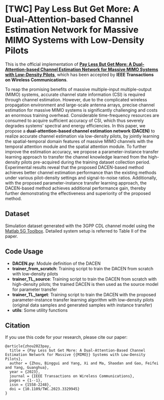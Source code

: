 # [TWC] Pay Less But Get More: A Dual-Attention-based Channel Estimation Network for Massive MIMO Systems with Low-Density Pilots
This is the official implementation of **[Pay Less But Get More: A Dual-Attention-based Channel Estimation Network for Massive MIMO Systems with Low-Density Pilots](https://ieeexplore.ieee.org/document/10315065)**, which has been accepted by **IEEE Transactions on Wireless Communications**.

To reap the promising benefits of massive multiple-input multiple-output (MIMO) systems, accurate channel state information (CSI) is required through channel estimation. However, due to the complicated wireless propagation environment and large-scale antenna arrays, precise channel estimation for massive MIMO systems is significantly challenging and costs an enormous training overhead. Considerable time-frequency resources are consumed to acquire sufficient accuracy of CSI, which thus severely degrades systems' spectral and energy efficiencies. In this paper, we propose a **dual-attention-based channel estimation network (DACEN)** to realize accurate channel estimation via low-density pilots, by jointly learning the spatial-temporal domain features of massive MIMO channels with the temporal attention module and the spatial attention module. To further improve the estimation accuracy, we propose a parameter-instance transfer learning approach to transfer the channel knowledge learned from the high-density pilots pre-acquired during the training dataset collection period. Experimental results reveal that the proposed DACEN-based method achieves better channel estimation performance than the existing methods under various pilot-density settings and signal-to-noise ratios. Additionally, with the proposed parameter-instance transfer learning approach, the DACEN-based method achieves additional performance gain, thereby further demonstrating the effectiveness and superiority of the proposed method.

## Dataset

Simulation dataset generated with the 3GPP CDL channel model using the [Matlab 5G Toolbox](https://ww2.mathworks.cn/en/products/5g.html). Detailed system setup is referred to Table II of the paper.

## Code Usage

- **DACEN.py**: Module definition of the DACEN
- **trainer_from_scratch**: Training script to train the DACEN from scratch with low-density pilots
- **trainer_TL_source**: Training script to train the DACEN from scratch with high-density pilots; the trained DACEN is then used as the source model for parameter transfer
- **trainer_TL_target**: Training script to train the DACEN with the proposed parameter-instance transfer learning algorithm with low-density pilots (original data samples and generated samples with instance transfer)
- **utils**: Some utility functions

## Citation
If you use this code for your research, please cite our paper:
```
@article{zhou2023pay,
  title = {Pay Less but Get More: A Dual-Attention-Based Channel Estimation Network for Massive {{MIMO}} Systems with Low-Density Pilots},
  author = {Zhou, Binggui and Yang, Xi and Ma, Shaodan and Gao, Feifei and Yang, Guanghua},
  year = {2023},
  journal = {IEEE Transactions on Wireless Communications},
  pages = {1--1},
  issn = {1558-2248},
  doi = {10.1109/TWC.2023.3329945}
}
```
